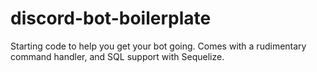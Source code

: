 # discord-bot-boilerplate
Starting code to help you get your bot going. Comes with a rudimentary command handler, and SQL support with Sequelize.
